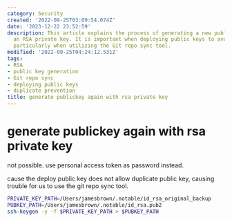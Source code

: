 ```yaml
---
category: Security
created: '2022-09-25T03:09:54.074Z'
date: '2023-12-22 23:52:59'
description: This article explains the process of generating a new public key using
  an RSA private key. It is important when deploying public keys to avoid duplicates,
  particularly when utilizing the Git repo sync tool.
modified: '2022-09-25T04:24:12.531Z'
tags:
- RSA
- public key generation
- Git repo sync
- deploying public keys
- duplicate prevention
title: generate publickey again with rsa private key
---
```


# generate publickey again with rsa private key

not possible. use personal access token as password instead.

cause the deploy public key does not allow duplicate public key, causing trouble for us to use the git repo sync tool.

```bash
PRIVATE_KEY_PATH=/Users/jamesbrown/.notable/id_rsa_original_backup
PUBKEY_PATH=/Users/jamesbrown/.notable/id_rsa.pub2
ssh-keygen -y -f $PRIVATE_KEY_PATH > $PUBKEY_PATH
```
